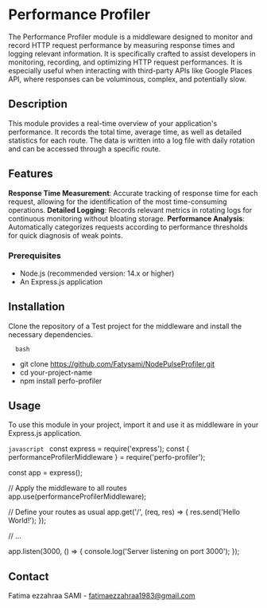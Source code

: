 # Performance Profiler

The Performance Profiler module is a middleware designed to monitor and record HTTP request performance by measuring response times and logging relevant information. It is specifically crafted to assist developers in monitoring, recording, and optimizing HTTP request performances. It is especially useful when interacting with third-party APIs like Google Places API, where responses can be voluminous, complex, and potentially slow.

## Description

This module provides a real-time overview of your application's performance. It records the total time, average time, as well as detailed statistics for each route. The data is written into a log file with daily rotation and can be accessed through a specific route.

## Features

**Response Time Measurement**: Accurate tracking of response time for each request, allowing for the identification of the most time-consuming operations.
**Detailed Logging**: Records relevant metrics in rotating logs for continuous monitoring without bloating storage.
**Performance Analysis**: Automatically categorizes requests according to performance thresholds for quick diagnosis of weak points.

### Prerequisites

- Node.js (recommended version: 14.x or higher)
- An Express.js application

## Installation

Clone the repository of a Test project for the middleware and install the necessary dependencies.

```   bash ``` 
- git clone https://github.com/Fatysami/NodePulseProfiler.git
- cd your-project-name
- npm install perfo-profiler

## Usage

To use this module in your project, import it and use it as middleware in your Express.js application.

```javascript ``` 
const express = require('express');
const { performanceProfilerMiddleware } = require('perfo-profiler');

const app = express();

// Apply the middleware to all routes
app.use(performanceProfilerMiddleware);

// Define your routes as usual
app.get('/', (req, res) => {
  res.send('Hello World!');
});

// ...

app.listen(3000, () => {
  console.log('Server listening on port 3000');
});

## Contact
Fatima ezzahraa SAMI - fatimaezzahraa1983@gmail.com


